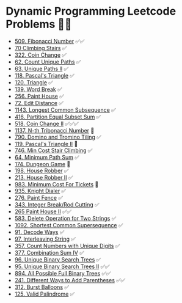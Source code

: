# Dynamic Programming Leetcode Problems 👨‍💻

- [509. Fibonacci Number](https://leetcode.com/problems/fibonacci-number/) ✅✅
- [70 Climbing Stairs](https://leetcode.com/problems/climbing-stairs/) ✅
- [322. Coin Change](https://leetcode.com/problems/coin-change/) ✅
- [62. Count Unique Paths](https://leetcode.com/problems/unique-paths/) ✅
- [63. Unique Paths II](https://leetcode.com/problems/unique-paths-ii/) ✅
- [118. Pascal's Triangle](https://leetcode.com/problems/pascals-triangle/) ✅
- [120. Triangle](https://leetcode.com/problems/triangle/) ✅
- [139. Word Break](https://leetcode.com/problems/word-break/) ✅
- [256. Paint House](https://leetcode.com/problems/paint-house/) ✅
- [72. Edit Distance](https://leetcode.com/problems/edit-distance/) ✅
- [1143. Longest Common Subsequence](https://leetcode.com/problems/longest-common-subsequence/) ✅
- [416. Partition Equal Subset Sum](https://leetcode.com/problems/partition-equal-subset-sum/) ✅
- [518. Coin Change II](https://leetcode.com/problems/coin-change-ii/) ✅✅✅
- [1137. N-th Tribonacci Number](https://leetcode.com/problems/n-th-tribonacci-number/) 🔴
- [790. Domino and Tromino Tiling](https://leetcode.com/problems/domino-and-tromino-tiling/) ✅
- [119. Pascal's Triangle II](https://leetcode.com/problems/pascals-triangle-ii/) 🔴
- [746. Min Cost Stair Climbing](https://leetcode.com/problems/min-cost-climbing-stairs/) ✅
- [64. Minimum Path Sum](https://leetcode.com/problems/minimum-path-sum/) ✅
- [174. Dungeon Game](https://leetcode.com/problems/dungeon-game/) 🔴
- [198. House Robber](https://leetcode.com/problems/house-robber/) ✅
- [213. House Robber II](https://leetcode.com/problems/house-robber-ii/) ✅
- [983. Minimum Cost For Tickets](https://leetcode.com/problems/minimum-cost-for-tickets/) 🔴
- [935. Knight Dialer](https://leetcode.com/problems/knight-dialer/) ✅
- [276. Paint Fence](https://leetcode.com/problems/paint-fence/) ✅
- [343. Integer Break/Rod Cutting](https://leetcode.com/problems/integer-break/) ✅
- [265 Paint House II](https://leetcode.com/problems/paint-house-ii/) ✅✅
- [583. Delete Operation for Two Strings](https://leetcode.com/problems/delete-operation-for-two-strings/) ✅
- [1092. Shortest Common Supersequence](https://leetcode.com/problems/shortest-common-supersequence/) ✅
- [91. Decode Ways](https://leetcode.com/problems/decode-ways/) ✅
- [97. Interleaving String](https://leetcode.com/problems/interleaving-string/) ✅
- [357. Count Numbers with Unique Digits](https://leetcode.com/problems/count-numbers-with-unique-digits/) ✅
- [377. Combination Sum IV](https://leetcode.com/problems/combination-sum-iv/) ✅
- [96. Unique Binary Search Trees](https://leetcode.com/problems/unique-binary-search-trees/) ✅
- [95. Unique Binary Search Trees II](https://leetcode.com/problems/unique-binary-search-trees-ii/) ✅✅
- [894. All Possible Full Binary Trees](https://leetcode.com/problems/all-possible-full-binary-trees/) ✅✅
- [241. Different Ways to Add Parentheses](https://leetcode.com/problems/different-ways-to-add-parentheses/) ✅✅
- [312. Burst Balloons](https://leetcode.com/problems/burst-balloons/) ✅
- [125. Valid Palindrome](https://leetcode.com/problems/valid-palindrome/) ✅
